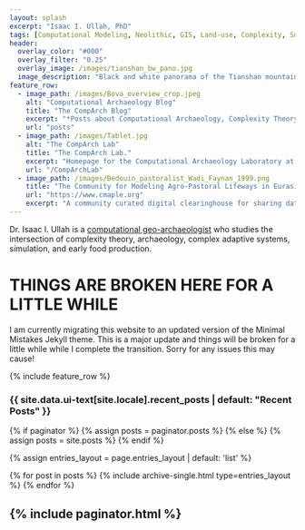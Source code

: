```yaml
---
layout: splash
excerpt: "Isaac I. Ullah, PhD"
tags: [Computational Modeling, Neolithic, GIS, Land-use, Complexity, Social-Environmental Systems]
header:
  overlay_color: "#000"
  overlay_filter: "0.25"
  overlay_image: /images/tianshan_bw_pano.jpg
  image_description: "Black and white panorama of the Tianshan mountains in southern Kazakhstan"
feature_row:
  - image_path: /images/Bova_overview_crop.jpeg
    alt: "Computational Archaeology Blog"
    title: "The CompArch Blog"
    excerpt: "*Posts about Computational Archaeology, Complexity Theory, GIS, Agent Based Modeling, and more...*"
    url: "posts"
  - image_path: /images/Tablet.jpg
    alt: "The CompArch Lab"
    title: "The CompArch Lab."
    excerpt: "Homepage for the Computational Archaeology Laboratory at San Diego State University."
    url: "/CompArchLab"
  - image_path: /images/Bedouin_pastoralist_Wadi_Faynan_1999.png
    title: "The Community for Modeling Agro-Pastoral Lifeways in Eurasia"
    url: "https://www.cmaple.org"
    excerpt: "A community curated digital clearinghouse for sharing data and models about Agro-Pastoralism in Eurasia."
---
```

Dr. Isaac I. Ullah is a [computational geo-archaeologist](https://isaacullah.github.io/What-is-Computational-Archaeology/) who studies the intersection of complexity theory, archaeology, complex adaptive systems, simulation, and early food production. 

# THINGS ARE BROKEN HERE FOR A LITTLE WHILE

I am currently migrating this website to an updated version of the Minimal Mistakes Jekyll theme. This is a major update and things will be broken for a little while while I complete the transition. Sorry for any issues this may cause!

{% include feature_row %}


<h3 class="archive__subtitle">{{ site.data.ui-text[site.locale].recent_posts | default: "Recent Posts" }}</h3>

{% if paginator %}
  {% assign posts = paginator.posts %}
{% else %}
  {% assign posts = site.posts %}
{% endif %}

{% assign entries_layout = page.entries_layout | default: 'list' %}
<div class="entries-{{ entries_layout }}">
  {% for post in posts %}
    {% include archive-single.html type=entries_layout %}
  {% endfor %}
</div>

{% include paginator.html %}
---
